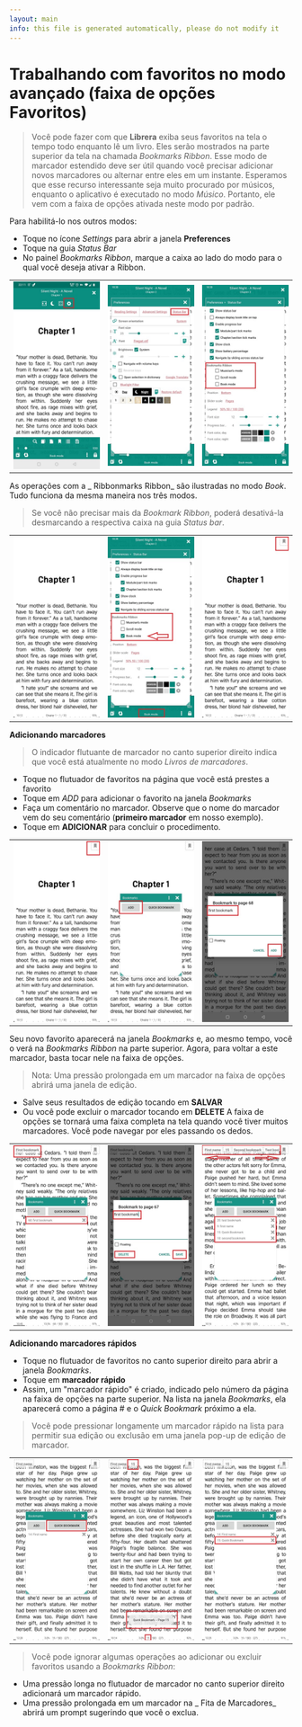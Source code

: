 ```yaml
---
layout: main
info: this file is generated automatically, please do not modify it
---
```


# Trabalhando com favoritos no modo avançado (faixa de opções Favoritos)

> Você pode fazer com que **Librera** exiba seus favoritos na tela o tempo todo enquanto lê um livro. Eles serão mostrados na parte superior da tela na chamada _Bookmarks Ribbon_. Esse modo de marcador estendido deve ser útil quando você precisar adicionar novos marcadores ou alternar entre eles em um instante.
> Esperamos que esse recurso interessante seja muito procurado por músicos, enquanto o aplicativo é executado no modo _Músico_. Portanto, ele vem com a faixa de opções ativada neste modo por padrão.

Para habilitá-lo nos outros modos:

* Toque no ícone _Settings_ para abrir a janela **Preferences**
* Toque na guia _Status Bar_
* No painel _Bookmarks Ribbon_, marque a caixa ao lado do modo para o qual você deseja ativar a Ribbon.

||||
|-|-|-|
|![](1.jpg)|![](2.jpg)|![](3.jpg)|

As operações com a _ Ribbonmarks Ribbon_ são ilustradas no modo _Book_. Tudo funciona da mesma maneira nos três modos.

> Se você não precisar mais da _Bookmark Ribbon_, poderá desativá-la desmarcando a respectiva caixa na guia _Status bar_.

||||
|-|-|-|
|![](4.jpg)|![](5.jpg)|![](6.jpg)|


**Adicionando marcadores**

> O indicador flutuante de marcador no canto superior direito indica que você está atualmente no modo _Livros de marcadores_.

* Toque no flutuador de favoritos na página que você está prestes a favorito
* Toque em _ADD_ para adicionar o favorito na janela _Bookmarks_
* Faça um comentário no marcador. Observe que o nome do marcador vem do seu comentário (**primeiro marcador** em nosso exemplo).
* Toque em **ADICIONAR** para concluir o procedimento.

||||
|-|-|-|
|![](7.jpg)|![](8.jpg)|![](9.jpg)|

Seu novo favorito aparecerá na janela _Bookmarks_ e, ao mesmo tempo, você o verá na _Bookmarks Ribbon_ na parte superior. Agora, para voltar a este marcador, basta tocar nele na faixa de opções.

> Nota: Uma pressão prolongada em um marcador na faixa de opções abrirá uma janela de edição.
* Salve seus resultados de edição tocando em **SALVAR**
* Ou você pode excluir o marcador tocando em **DELETE**
A faixa de opções se tornará uma faixa completa na tela quando você tiver muitos marcadores. Você pode navegar por eles passando os dedos.

||||
|-|-|-|
|![](10.jpg)|![](15.jpg)|![](11.jpg)|

**Adicionando marcadores rápidos**

* Toque no flutuador de favoritos no canto superior direito para abrir a janela _Bookmarks_.
* Toque em **marcador rápido**
* Assim, um &quot;marcador rápido&quot; é criado, indicado pelo número da página na faixa de opções na parte superior. Na lista na janela _Bookmarks_, ela aparecerá como a página # e o _Quick Bookmark_ próximo a ela.
> Você pode pressionar longamente um marcador rápido na lista para permitir sua edição ou exclusão em uma janela pop-up de edição de marcador.

||||
|-|-|-|
|![](12.jpg)|![](13.jpg)|![](14.jpg)|

> Você pode ignorar algumas operações ao adicionar ou excluir favoritos usando a _Bookmarks Ribbon_:

* Uma pressão longa no flutuador de marcador no canto superior direito adicionará um marcador rápido.
* Uma pressão prolongada em um marcador na _ Fita de Marcadores_ abrirá um prompt sugerindo que você o exclua.
